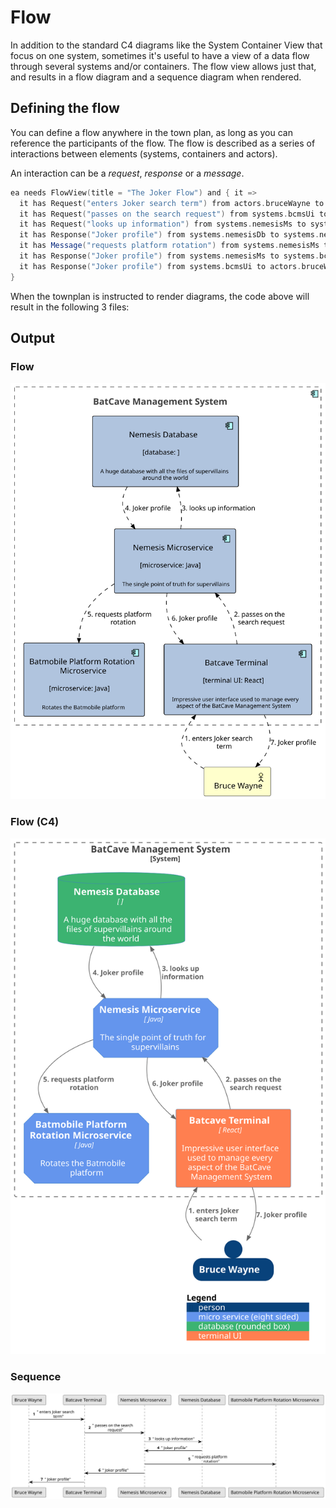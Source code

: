 # Flow

In addition to the standard C4 diagrams like the System Container View that focus on one system, sometimes it's useful 
to have a view of a data flow through several systems and/or containers. The flow view allows just that,
and results in a flow diagram and a sequence diagram when rendered.

## Defining the flow

You can define a flow anywhere in the town plan, as long as you can reference the participants of the flow.
The flow is described as a series of interactions between elements (systems, containers and actors).

An interaction can be a *request*, *response* or a *message*.

```scala
ea needs FlowView(title = "The Joker Flow") and { it =>
  it has Request("enters Joker search term") from actors.bruceWayne to systems.bcmsUi
  it has Request("passes on the search request") from systems.bcmsUi to systems.nemesisMs
  it has Request("looks up information") from systems.nemesisMs to systems.nemesisDb
  it has Response("Joker profile") from systems.nemesisDb to systems.nemesisMs
  it has Message("requests platform rotation") from systems.nemesisMs to systems.platformMs
  it has Response("Joker profile") from systems.nemesisMs to systems.bcmsUi
  it has Response("Joker profile") from systems.bcmsUi to actors.bruceWayne
}
```

When the townplan is instructed to render diagrams, the code above will result in the following 3 files:

## Output
### Flow
![Flow Diagram](../images/views/flow1.svg)
### Flow (C4)
![Flow Diagram - C4](../images/views/flow2.svg)
### Sequence
![Sequence Diagram](../images/views/sequence1.svg)
